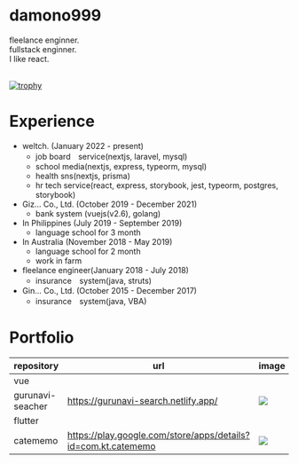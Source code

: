 # damono999
fleelance enginner.<br>
fullstack enginner.<br>
I like react.<br>
<br>
<!-- <p align="left"> 
  <img alt="Top Langs" height="200px" src="https://github-readme-stats.vercel.app/api/top-langs/?username=damono999" />
  <img alt="github stats" height="200px" src="https://github-readme-stats.vercel.app/api?username=damono999" />
</p>
 -->
[![trophy](https://github-profile-trophy.vercel.app/?username=damono999)](https://github.com/ryo-ma/github-profile-trophy)

# Experience
- weltch. (January 2022 - present)
  - job board　service(nextjs, laravel, mysql)
  - school media(nextjs, express, typeorm, mysql) 
  - health sns(nextjs, prisma)
  - hr tech service(react, express, storybook, jest, typeorm, postgres, storybook)
- Giz... Co., Ltd. (October 2019 - December 2021)
  - bank system (vuejs(v2.6), golang)
- In Philippines (July 2019 - September 2019)
  - language school for 3 month
- In Australia (November 2018 - May 2019)
  - language school for 2 month
  - work in farm
- fleelance engineer(January 2018 - July 2018)
  - insurance　system(java, struts)
- Gin... Co., Ltd. (October 2015 - December 2017)
  - insurance　system(java, VBA)

# Portfolio

|repository|url|image|
|---|---|---|
|vue|||
|gurunavi-seacher|https://gurunavi-search.netlify.app/|<img src="https://user-images.githubusercontent.com/41573085/166853749-2bcb466d-8fa6-49f0-ad77-723120d12ab9.png" />|
|flutter|||
|catememo|https://play.google.com/store/apps/details?id=com.kt.catememo|<img src="https://user-images.githubusercontent.com/41573085/166409006-9ed390b0-e9b3-4d6a-8d26-8e0a150a7a6f.png" />|
